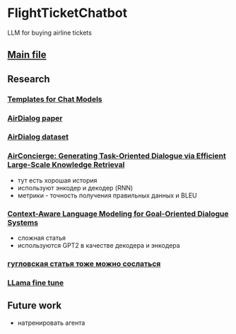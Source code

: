 # FlightTicketChatbot
LLM for buying airline tickets

## [Main file](https://colab.research.google.com/drive/1tImXG3CyR4uxKpZvqGmiI4EthXdcURJC?hl=ru#scrollTo=-K2jWo3eMNdr)

## Research

### [Templates for Chat Models](https://huggingface.co/docs/transformers/main/chat_templating)

### [AirDialog paper](https://aclanthology.org/D18-1419.pdf)
### [AirDialog dataset](https://storage.googleapis.com/airdialogue/airdialogue_data.tar.gz)
### [AirConcierge: Generating Task-Oriented Dialogue via Efficient Large-Scale Knowledge Retrieval](https://aclanthology.org/2020.findings-emnlp.79.pdf)

- тут есть хорошая история
- используют энкодер и декодер (RNN)
- метрики - точность получения правильных данных и BLEU

### [Context-Aware Language Modeling for Goal-Oriented Dialogue Systems](https://aclanthology.org/2022.findings-naacl.181.pdf)

- сложная статья
- используются GPT2 в качестве декодера и энкодера

### [гугловская статья тоже можно сослаться](https://drive.google.com/file/d/1ecMbad40gBQqpa0TlaKXfIzs1v382l0D/view)

### [LLama fine tune](https://github.com/MuhammadMoinFaisal/LargeLanguageModelsProjects/blob/main/Fine-Tune%20Llama%202/Fine_tune_Llama_2_in_Google_Colab.ipynb)

## Future work

- натренировать агента
